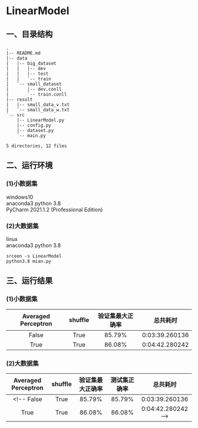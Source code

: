 
# LinearModel
## 一、目录结构
```
.
|-- README.md
|-- data
|   |-- big_dataset
|   |   |-- dev
|   |   |-- test
|   |   `-- train
|   `-- small_dataset
|       |-- dev.conll
|       `-- train.conll
|-- result
|   |-- small_data_v.txt
|   `-- small_data_w.txt
`-- src
    |-- LinearModel.py
    |-- config.py
    |-- dataset.py
    `-- main.py

5 directories, 12 files
```

## 二、运行环境
### (1)小数据集
windows10    
anaconda3 python 3.8       
PyCharm 2021.1.2 (Professional Edition)
### (2)大数据集
linux    
anaconda3 python 3.8
```
srceen -s LinearModel
python3.8 mian.py
```
## 三、运行结果
### (1)小数据集
 Averaged Perceptron  | shuffle | 验证集最大正确率 | 总共耗时 |
 :-----: | :-----: | :-----: | :-----: |
 False  | True | 85.79% | 0:03:39.260136
 True  | True | 86.08% | 0:04:42.280242
 
### (2)大数据集
 Averaged Perceptron  | shuffle | 验证集最大正确率 | 测试集正确率 | 总共耗时 |
 :-----: | :-----: | :-----: | :-----: | :-----: |
<!--  False  | True | 85.79% | 85.79% | 0:03:39.260136
 True  | True | 86.08% | 86.08% | 0:04:42.280242 -->
